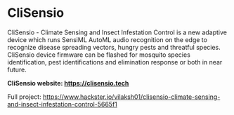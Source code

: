 # CliSensio
CliSensio - Climate Sensing and Insect Infestation Control is a new adaptive device which runs SensiML AutoML audio recognition on the edge to recognize disease spreading vectors, hungry pests and threatful species. CliSensio device firmware can be flashed for mosquito species identification, pest identifications and elimination response or both in near future.

<b>CliSensio website: https://clisensio.tech</b>

Full project: https://www.hackster.io/vilaksh01/clisensio-climate-sensing-and-insect-infestation-control-5665f1
